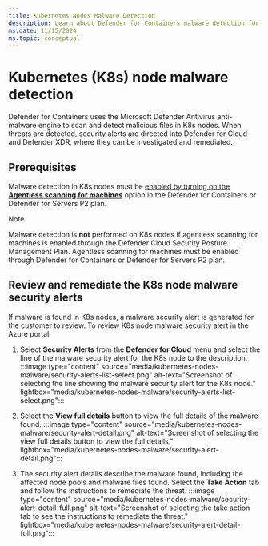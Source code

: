 ```yaml
---
title: Kubernetes Nodes Malware Detection
description: Learn about Defender for Containers malware detection for Kubernetes nodes.
ms.date: 11/15/2024
ms.topic: conceptual
---
```


# Kubernetes (K8s) node malware detection

Defender for Containers uses the Microsoft Defender Antivirus anti-malware engine to scan and detect malicious files in K8s nodes. When threats are detected, security alerts are directed into Defender for Cloud and Defender XDR, where they can be investigated and remediated.


## Prerequisites
Malware detection in K8s nodes must be [enabled by turning on the **Agentless scanning for machines**](./kubernetes-nodes-overview.md#prerequisite---enable-agentless-scanning-for-machines) option in the Defender for Containers or Defender for Servers P2 plan.

> [!NOTE]
> Malware detection is **not** performed on K8s nodes if agentless scanning for machines is enabled through the Defender Cloud Security Posture Management Plan. Agentless scanning for machines must be enabled through Defender for Containers or Defender for Servers P2 plan.

## Review and remediate the K8s node malware security alerts

If malware is found in K8s nodes, a malware security alert is generated for the customer to review. To review K8s node malware security alert in the Azure portal:

1. Select **Security Alerts** from the **Defender for Cloud** menu and select the line of the malware security alert for the K8s node to the description.
:::image type="content" source="media/kubernetes-nodes-malware/security-alerts-list-select.png" alt-text="Screenshot of selecting the line showing the malware security alert for the K8s node." lightbox="media/kubernetes-nodes-malware/security-alerts-list-select.png":::

1. Select the **View full details** button to view the full details of the malware found.
:::image type="content" source="media/kubernetes-nodes-malware/security-alert-detail.png" alt-text="Screenshot of selecting the view full details button to view the full details." lightbox="media/kubernetes-nodes-malware/security-alert-detail.png":::
 
1. The security alert details describe the malware found, including the affected node pools and malware files found. Select the **Take Action** tab and follow the instructions to remediate the threat.
:::image type="content" source="media/kubernetes-nodes-malware/security-alert-detail-full.png" alt-text="Screenshot of selecting the take action tab to see the instructions to remediate the threat." lightbox="media/kubernetes-nodes-malware/security-alert-detail-full.png":::
